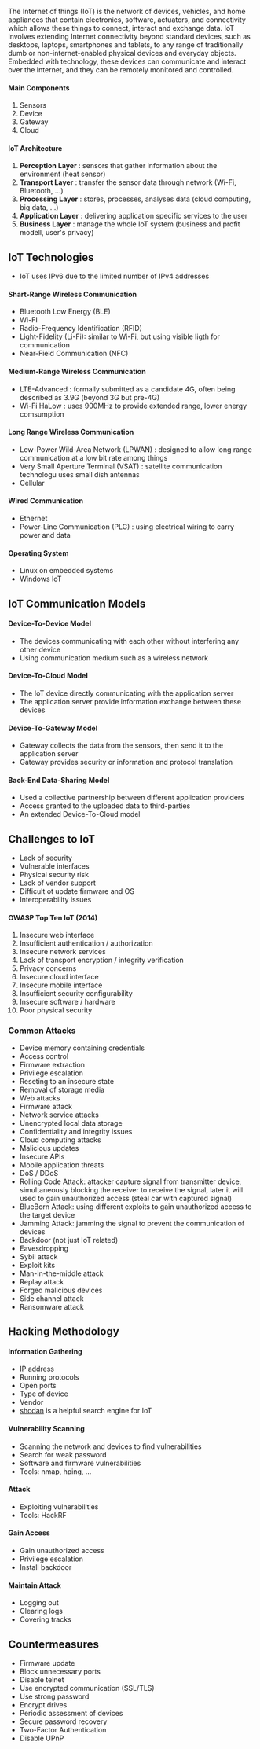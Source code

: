 The Internet of things (IoT) is the network of devices, vehicles, and home appliances that contain electronics, software, actuators, 
and connectivity which allows these things to connect, interact and exchange data.
IoT involves extending Internet connectivity beyond standard devices, such as desktops, laptops, smartphones and tablets, to any 
range of traditionally dumb or non-internet-enabled physical devices and everyday objects. Embedded with technology, these devices 
can communicate and interact over the Internet, and they can be remotely monitored and controlled.

#### Main Components

1. Sensors
2. Device
3. Gateway
4. Cloud

#### IoT Architecture

1. **Perception Layer** : sensors that gather information about the environment (heat sensor)
2. **Transport Layer** : transfer the sensor data through network (Wi-Fi, Bluetooth, ...)
3. **Processing Layer** : stores, processes, analyses data (cloud computing, big data, ...)
4. **Application Layer** : delivering application specific services to the user
5. **Business Layer** : manage the whole IoT system (business and profit modell, user's privacy)

## IoT Technologies

- IoT uses IPv6 due to the limited number of IPv4 addresses

#### Shart-Range Wireless Communication

- Bluetooth Low Energy (BLE)
- Wi-FI
- Radio-Frequency Identification (RFID)
- Light-Fidelity (Li-Fi): similar to Wi-Fi, but using visible ligth for communication
- Near-Field Communication (NFC)

#### Medium-Range Wireless Communication

- LTE-Advanced : formally submitted as a candidate 4G, often being described as 3.9G (beyond 3G but pre-4G)
- Wi-Fi HaLow : uses 900MHz to provide extended range, lower energy comsumption

#### Long Range Wireless Communication

- Low-Power Wild-Area Network (LPWAN) : designed to allow long range communication at a low bit rate among things
- Very Small Aperture Terminal (VSAT) : satellite communication technologu uses small dish antennas
- Cellular

#### Wired Communication

- Ethernet
- Power-Line Communication (PLC) : using electrical wiring to carry power and data

#### Operating System

- Linux on embedded systems
- Windows IoT

## IoT Communication Models

#### Device-To-Device Model

- The devices communicating with each other without interfering any other device
- Using communication medium such as a wireless network

#### Device-To-Cloud Model

- The IoT device directly communicating with the application server
- The application server provide information exchange between these devices

#### Device-To-Gateway Model

- Gateway collects the data from the sensors, then send it to the application server
- Gateway provides security or information and protocol translation

#### Back-End Data-Sharing Model

- Used a collective partnership between different application providers
- Access granted to the uploaded data to third-parties
- An extended Device-To-Cloud model

## Challenges to IoT


- Lack of security
- Vulnerable interfaces
- Physical security risk
- Lack of vendor support
- Difficult ot update firmware and OS
- Interoperability issues

#### OWASP Top Ten IoT (2014)

1. Insecure web interface
2. Insufficient authentication / authorization
3. Insecure network services
4. Lack of transport encryption / integrity verification
5. Privacy concerns
6. Insecure cloud interface
7. Insecure mobile interface
8. Insufficient security configurability
9. Insecure software / hardware
10. Poor physical security

### Common Attacks

- Device memory containing credentials
- Access control
- Firmware extraction
- Privilege escalation
- Reseting to an insecure state
- Removal of storage media
- Web attacks
- Firmware attack
- Network service attacks
- Unencrypted local data storage
- Confidentiality and integrity issues
- Cloud computing attacks
- Malicious updates
- Insecure APIs
- Mobile application threats
- DoS / DDoS
- Rolling Code Attack: attacker capture signal from transmitter device, simultaneously blocking the receiver to receive 
the signal, later it will used to gain unauthorized access (steal car with captured signal)
- BlueBorn Attack: using different exploits to gain unauthorized access to the target device
- Jamming Attack: jamming the signal to prevent the communication of devices
- Backdoor (not just IoT related)
- Eavesdropping
- Sybil attack
- Exploit kits
- Man-in-the-middle attack
- Replay attack
- Forged malicious devices
- Side channel attack
- Ransomware attack

## Hacking Methodology

#### Information Gathering

- IP address
- Running protocols
- Open ports
- Type of device
- Vendor
- [shodan](https://www.shodan.io/) is a helpful search engine for IoT

#### Vulnerability Scanning

- Scanning the network and devices to find vulnerabilities
- Search for weak password
- Software and firmware vulnerabilities
- Tools: nmap, hping, ...

#### Attack

- Exploiting vulnerabilities
- Tools: HackRF

#### Gain Access

- Gain unauthorized access 
- Privilege escalation
- Install backdoor

#### Maintain Attack

- Logging out
- Clearing logs
- Covering tracks

## Countermeasures

- Firmware update
- Block unnecessary ports
- Disable telnet
- Use encrypted communication (SSL/TLS)
- Use strong password
- Encrypt drives
- Periodic assessment of devices
- Secure password recovery
- Two-Factor Authentication
- Disable UPnP
